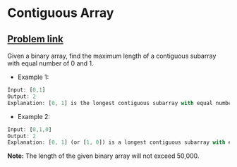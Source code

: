 # Contiguous Array

## [Problem link](https://leetcode.com/problems/contiguous-array/)

Given a binary array, find the maximum length of a contiguous subarray with equal number of 0 and 1.

- Example 1:  

``` js
Input: [0,1]
Output: 2
Explanation: [0, 1] is the longest contiguous subarray with equal number of 0 and 1.
```

- Example 2:  

``` js
Input: [0,1,0]
Output: 2
Explanation: [0, 1] (or [1, 0]) is a longest contiguous subarray with equal number of 0 and 1.
```

**Note:** The length of the given binary array will not exceed 50,000.
